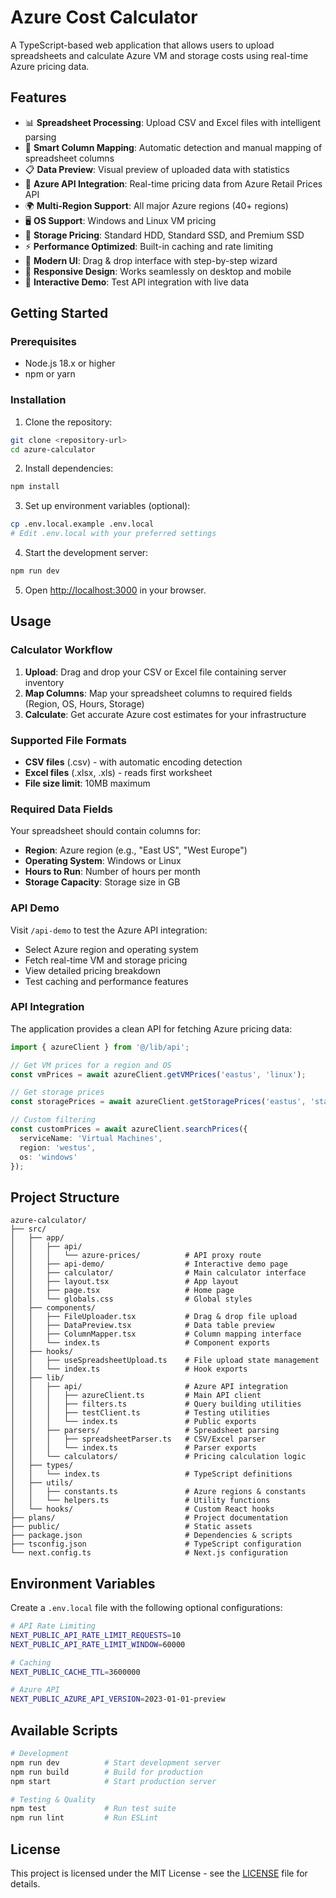 # Azure Cost Calculator

A TypeScript-based web application that allows users to upload spreadsheets and calculate Azure VM and storage costs using real-time Azure pricing data.

## Features

- 📊 **Spreadsheet Processing**: Upload CSV and Excel files with intelligent parsing
- 🎯 **Smart Column Mapping**: Automatic detection and manual mapping of spreadsheet columns
- 📋 **Data Preview**: Visual preview of uploaded data with statistics
- 🔌 **Azure API Integration**: Real-time pricing data from Azure Retail Prices API
- 🌍 **Multi-Region Support**: All major Azure regions (40+ regions)
- 🖥️ **OS Support**: Windows and Linux VM pricing
- 💾 **Storage Pricing**: Standard HDD, Standard SSD, and Premium SSD
- ⚡ **Performance Optimized**: Built-in caching and rate limiting
- 🎨 **Modern UI**: Drag & drop interface with step-by-step wizard
- 📱 **Responsive Design**: Works seamlessly on desktop and mobile
- 🧪 **Interactive Demo**: Test API integration with live data

## Getting Started

### Prerequisites

- Node.js 18.x or higher
- npm or yarn

### Installation

1. Clone the repository:
```bash
git clone <repository-url>
cd azure-calculator
```

2. Install dependencies:
```bash
npm install
```

3. Set up environment variables (optional):
```bash
cp .env.local.example .env.local
# Edit .env.local with your preferred settings
```

4. Start the development server:
```bash
npm run dev
```

5. Open [http://localhost:3000](http://localhost:3000) in your browser.

## Usage

### Calculator Workflow
1. **Upload**: Drag and drop your CSV or Excel file containing server inventory
2. **Map Columns**: Map your spreadsheet columns to required fields (Region, OS, Hours, Storage)
3. **Calculate**: Get accurate Azure cost estimates for your infrastructure

### Supported File Formats
- **CSV files** (.csv) - with automatic encoding detection
- **Excel files** (.xlsx, .xls) - reads first worksheet
- **File size limit**: 10MB maximum

### Required Data Fields
Your spreadsheet should contain columns for:
- **Region**: Azure region (e.g., "East US", "West Europe")
- **Operating System**: Windows or Linux
- **Hours to Run**: Number of hours per month
- **Storage Capacity**: Storage size in GB

### API Demo
Visit `/api-demo` to test the Azure API integration:
- Select Azure region and operating system
- Fetch real-time VM and storage pricing
- View detailed pricing breakdown
- Test caching and performance features

### API Integration
The application provides a clean API for fetching Azure pricing data:

```typescript
import { azureClient } from '@/lib/api';

// Get VM prices for a region and OS
const vmPrices = await azureClient.getVMPrices('eastus', 'linux');

// Get storage prices
const storagePrices = await azureClient.getStoragePrices('eastus', 'standard-ssd');

// Custom filtering
const customPrices = await azureClient.searchPrices({
  serviceName: 'Virtual Machines',
  region: 'westus',
  os: 'windows'
});
```

## Project Structure

```
azure-calculator/
├── src/
│   ├── app/
│   │   ├── api/
│   │   │   └── azure-prices/          # API proxy route
│   │   ├── api-demo/                  # Interactive demo page
│   │   ├── calculator/                # Main calculator interface
│   │   ├── layout.tsx                 # App layout
│   │   ├── page.tsx                   # Home page
│   │   └── globals.css                # Global styles
│   ├── components/
│   │   ├── FileUploader.tsx           # Drag & drop file upload
│   │   ├── DataPreview.tsx            # Data table preview
│   │   ├── ColumnMapper.tsx           # Column mapping interface
│   │   └── index.ts                   # Component exports
│   ├── hooks/
│   │   ├── useSpreadsheetUpload.ts    # File upload state management
│   │   └── index.ts                   # Hook exports
│   ├── lib/
│   │   ├── api/                       # Azure API integration
│   │   │   ├── azureClient.ts         # Main API client
│   │   │   ├── filters.ts             # Query building utilities
│   │   │   ├── testClient.ts          # Testing utilities
│   │   │   └── index.ts               # Public exports
│   │   ├── parsers/                   # Spreadsheet parsing
│   │   │   ├── spreadsheetParser.ts   # CSV/Excel parser
│   │   │   └── index.ts               # Parser exports
│   │   └── calculators/               # Pricing calculation logic
│   ├── types/
│   │   └── index.ts                   # TypeScript definitions
│   ├── utils/
│   │   ├── constants.ts               # Azure regions & constants
│   │   └── helpers.ts                 # Utility functions
│   └── hooks/                         # Custom React hooks
├── plans/                             # Project documentation
├── public/                            # Static assets
├── package.json                       # Dependencies & scripts
├── tsconfig.json                      # TypeScript configuration
└── next.config.ts                     # Next.js configuration
```

## Environment Variables

Create a `.env.local` file with the following optional configurations:

```bash
# API Rate Limiting
NEXT_PUBLIC_API_RATE_LIMIT_REQUESTS=10
NEXT_PUBLIC_API_RATE_LIMIT_WINDOW=60000

# Caching
NEXT_PUBLIC_CACHE_TTL=3600000

# Azure API
NEXT_PUBLIC_AZURE_API_VERSION=2023-01-01-preview
```

## Available Scripts

```bash
# Development
npm run dev          # Start development server
npm run build        # Build for production
npm start            # Start production server

# Testing & Quality
npm test             # Run test suite
npm run lint         # Run ESLint
```

## License

This project is licensed under the MIT License - see the [LICENSE](LICENSE) file for details. 